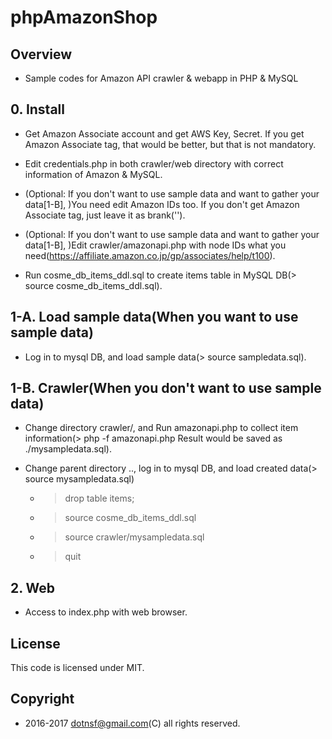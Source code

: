 # phpAmazonShop

## Overview

* Sample codes for Amazon API crawler & webapp in PHP & MySQL

## 0. Install

* Get Amazon Associate account and get AWS Key, Secret. If you get Amazon Associate tag, that would be better, but that is not mandatory.

* Edit credentials.php in both crawler/web directory with correct information of Amazon & MySQL.

* (Optional: If you don't want to use sample data and want to gather your data[1-B], )You need edit Amazon IDs too. If you don't get Amazon Associate tag, just leave it as brank('').

* (Optional: If you don't want to use sample data and want to gather your data[1-B], )Edit crawler/amazonapi.php with node IDs what you need(https://affiliate.amazon.co.jp/gp/associates/help/t100).

* Run cosme_db_items_ddl.sql to create items table in MySQL DB(> source cosme_db_items_ddl.sql).


## 1-A. Load sample data(When you want to use sample data)

* Log in to mysql DB, and load sample data(> source sampledata.sql).


## 1-B. Crawler(When you don't want to use sample data)

* Change directory crawler/, and Run amazonapi.php to collect item information(> php -f amazonapi.php  Result would be saved as ./mysampledata.sql).

* Change parent directory .., log in to mysql DB, and load created data(> source mysampledata.sql)

    * > drop table items;

    * > source cosme_db_items_ddl.sql

    * > source crawler/mysampledata.sql

    * > quit


## 2. Web

* Access to index.php with web browser.

## License

This code is licensed under MIT.

## Copyright

* 2016-2017 dotnsf@gmail.com(C) all rights reserved.


